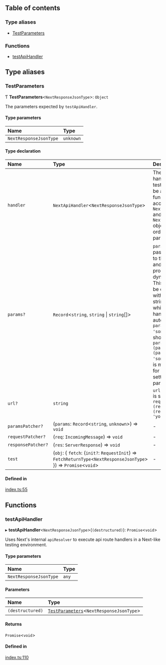 ## Table of contents

### Type aliases

- [TestParameters][1]

### Functions

- [testApiHandler][2]

## Type aliases

### TestParameters

Ƭ **TestParameters**<`NextResponseJsonType`>: `Object`

The parameters expected by `testApiHandler`.

#### Type parameters

| Name                   | Type      |
| :--------------------- | :-------- |
| `NextResponseJsonType` | `unknown` |

#### Type declaration

| Name               | Type                                                                                                             | Description                                                                                                                                                                                                                                                                                                                               |
| :----------------- | :--------------------------------------------------------------------------------------------------------------- | :---------------------------------------------------------------------------------------------------------------------------------------------------------------------------------------------------------------------------------------------------------------------------------------------------------------------------------------- |
| `handler`          | `NextApiHandler`<`NextResponseJsonType`>                                                                         | The actual handler under test. It should be an async function that accepts `NextApiRequest` and `NextApiResult` objects (in that order) as its two parameters.                                                                                                                                                                            |
| `params?`          | `Record`<`string`, `string` \| `string`\[]>                                                                      | `params` is passed directly to the handler and represent processed dynamic routes. This should not be confused with query string parsing, which is handled automatically. `params: { id: 'some-id' }` is shorthand for `paramsPatcher: (params) => (params.id = 'some-id')`. This is most useful for quickly setting many params at once. |
| `url?`             | `string`                                                                                                         | `url: 'your-url'` is shorthand for `requestPatcher: (req) => (req.url = 'your-url')`                                                                                                                                                                                                                                                      |
| `paramsPatcher?`   | (`params`: `Record`<`string`, `unknown`>) => `void`                                                              | -                                                                                                                                                                                                                                                                                                                                         |
| `requestPatcher?`  | (`req`: `IncomingMessage`) => `void`                                                                             | -                                                                                                                                                                                                                                                                                                                                         |
| `responsePatcher?` | (`res`: `ServerResponse`) => `void`                                                                              | -                                                                                                                                                                                                                                                                                                                                         |
| `test`             | (`obj`: { `fetch`: (`init?`: `RequestInit`) => `FetchReturnType`<`NextResponseJsonType`> }) => `Promise`<`void`> | -                                                                                                                                                                                                                                                                                                                                         |

#### Defined in

[index.ts:55][3]

## Functions

### testApiHandler

▸ **testApiHandler**<`NextResponseJsonType`>(`(destructured)`):
`Promise`<`void`>

Uses Next's internal `apiResolver` to execute api route handlers in a Next-like
testing environment.

#### Type parameters

| Name                   | Type  |
| :--------------------- | :---- |
| `NextResponseJsonType` | `any` |

#### Parameters

| Name             | Type                                          |
| :--------------- | :-------------------------------------------- |
| `(destructured)` | [`TestParameters`][1]<`NextResponseJsonType`> |

#### Returns

`Promise`<`void`>

#### Defined in

[index.ts:110][4]

[1]: README.md#testparameters
[2]: README.md#testapihandler
[3]:
  https://github.com/Xunnamius/next-test-api-route-handler/blob/f46a637/src/index.ts#L55
[4]:
  https://github.com/Xunnamius/next-test-api-route-handler/blob/f46a637/src/index.ts#L110
